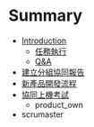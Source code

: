 # Summary

* [Introduction](README.md)
   * [任務執行](_任務執行.md)
   * [Q&A](q&a.md)
* [建立分組協同報告](_建立分組協同報告.md)
* [新產品開發流程](_新產品開發流程.md)
* [協同上機考試](_xie_tong.md)
   * product_own
* scrumaster

